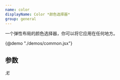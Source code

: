 ```yaml
---
name: color
displayName: Color *颜色选择器*
group: general
---
```


一个弹性布局的颜色选择器，你可以将它应用在任何地方。

{@demo "./demos/common.jsx"}

## 参数

_无_
